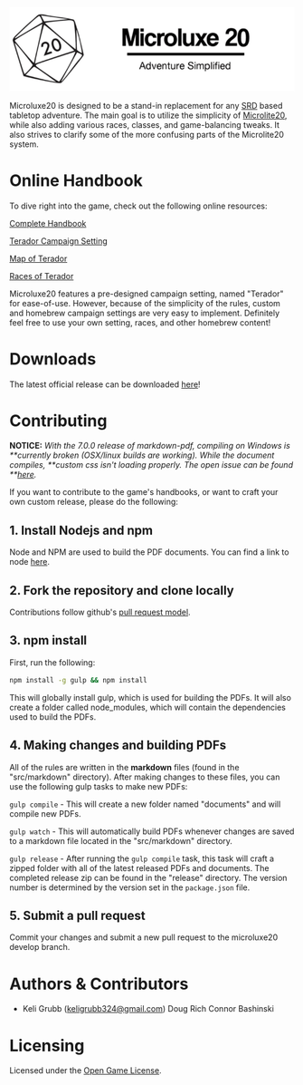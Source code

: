 [![Microluxe 20](src/static/logo.png)](http://microluxe20.com)

Microluxe20 is designed to be a stand-in replacement for any
[SRD](https://en.wikipedia.org/wiki/System_Reference_Document) based tabletop
adventure. The main goal is to utilize the simplicity of
[Microlite20](http://microlite20.net/), while also adding various races,
classes, and game-balancing tweaks. It also strives to clarify some of the more
confusing parts of the Microlite20 system.

# Online Handbook

To dive right into the game, check out the following online resources:

[Complete Handbook](src/markdown/microluxe20_handbook.md)

[Terador Campaign Setting](src/markdown/microluxe20_lore.md)

[Map of Terador](https://raw.githubusercontent.com/kgrubb/microluxe20/master/map/Terador-complete.png)

[Races of Terador](src/markdown/microluxe20_races.md)

Microluxe20 features a pre-designed campaign setting, named "Terador" for
ease-of-use. However, because of the simplicity of the rules, custom and
homebrew campaign settings are very easy to implement. Definitely feel free to
use your own setting, races, and other homebrew content!

# Downloads

The latest official release can be downloaded
[here](https://github.com/kgrubb/microluxe20/releases/latest)!

# Contributing

**NOTICE:** _With the 7.0.0 release of markdown-pdf, compiling on Windows is
**currently broken (OSX/linux builds are working). While the document compiles,
**custom css isn't loading properly. The open issue can be found
**[here](https://github.com/alanshaw/markdown-pdf/issues/82)._

If you want to contribute to the game's handbooks, or want to craft your own
custom release, please do the following:

## 1\. Install Nodejs and npm

Node and NPM are used to build the PDF documents. You can find a link to node
[here](https://nodejs.org/en/).

## 2\. Fork the repository and clone locally

Contributions follow github's [pull request
model](https://help.github.com/articles/using-pull-requests/).

## 3\. npm install

First, run the following:

```sh
npm install -g gulp && npm install
```

This will globally install gulp, which is used for building the PDFs. It will
also create a folder called node_modules, which will contain the dependencies
used to build the PDFs.

## 4\. Making changes and building PDFs

All of the rules are written in the **markdown** files (found in the
"src/markdown" directory). After making changes to these files, you can use the
following gulp tasks to make new PDFs:

`gulp compile` - This will create a new folder named "documents" and will
compile new PDFs.

`gulp watch` - This will automatically build PDFs whenever changes are saved to
a markdown file located in the "src/markdown" directory.

`gulp release` - After running the `gulp compile` task, this task will craft a
zipped folder with all of the latest released PDFs and documents. The completed
release zip can be found in the "release" directory. The version number is
determined by the version set in the `package.json` file.

## 5\. Submit a pull request

Commit your changes and submit a new pull request to the microluxe20 develop
branch.

# Authors & Contributors

- Keli Grubb (<keligrubb324@gmail.com>) Doug Rich Connor Bashinski

# Licensing

Licensed under the [Open Game License](LICENSE).
